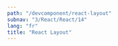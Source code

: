 ```yaml
---
path: "/devcomponent/react-layout"
subnav: "3/React/React/14"
lang: "fr"
title: "React Layout"
---
```

